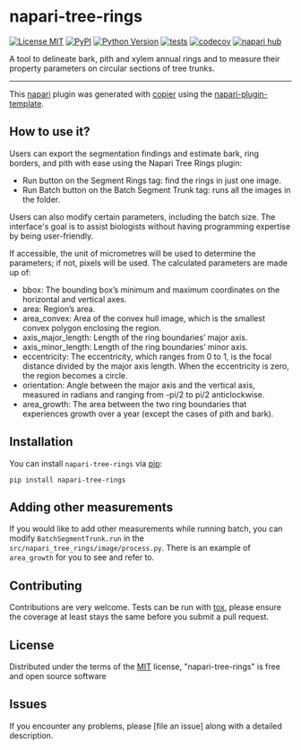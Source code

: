 # napari-tree-rings

[![License MIT](https://img.shields.io/pypi/l/napari-tree-rings.svg?color=green)](https://github.com/MontpellierRessourcesImagerie/napari-tree-rings/raw/main/LICENSE)
[![PyPI](https://img.shields.io/pypi/v/napari-tree-rings.svg?color=green)](https://pypi.org/project/napari-tree-rings)
[![Python Version](https://img.shields.io/pypi/pyversions/napari-tree-rings.svg?color=green)](https://python.org)
[![tests](https://github.com/MontpellierRessourcesImagerie/napari-tree-rings/workflows/tests/badge.svg)](https://github.com/MontpellierRessourcesImagerie/napari-tree-rings/actions)
[![codecov](https://codecov.io/gh/MontpellierRessourcesImagerie/napari-tree-rings/branch/main/graph/badge.svg)](https://codecov.io/gh/MontpellierRessourcesImagerie/napari-tree-rings)
[![napari hub](https://img.shields.io/endpoint?url=https://api.napari-hub.org/shields/napari-tree-rings)](https://napari-hub.org/plugins/napari-tree-rings)

A tool to delineate bark, pith and xylem annual rings and to measure their property parameters on circular sections of tree trunks.

----------------------------------

This [napari] plugin was generated with [copier] using the [napari-plugin-template].

<!--
Don't miss the full getting started guide to set up your new package:
https://github.com/napari/napari-plugin-template#getting-started

and review the napari docs for plugin developers:
https://napari.org/stable/plugins/index.html
-->

## How to use it?
Users can export the segmentation findings and estimate bark, ring borders, and pith with ease using the Napari Tree Rings plugin:
- Run button on the Segment Rings tag: find the rings in just one image.
- Run Batch button on the Batch Segment Trunk tag: runs all the images in the folder. 

Users can also modify certain parameters, including the batch size. The interface's goal is to assist biologists without having programming expertise by being user-friendly.

If accessible, the unit of micrometres will be used to determine the parameters; if not, pixels will be used. The calculated parameters are made up of:
- bbox: The bounding box’s minimum and maximum coordinates on the horizontal and vertical axes.
- area: Region’s area.
- area_convex: Area of the convex hull image, which is the smallest convex polygon enclosing the region.
- axis_major_length: Length of the ring boundaries’ major axis.
- axis_minor_length: Length of the ring boundaries’ minor axis.
- eccentricity: The eccentricity, which ranges from 0 to 1, is the focal distance divided by the major axis length. When the eccentricity is zero, the region becomes a circle.
- orientation: Angle between the major axis and the vertical axis, measured in radians and ranging from -pi/2 to pi/2 anticlockwise.
- area_growth: The area between the two ring boundaries that experiences growth over a year (except the cases of pith and bark).

## Installation

You can install `napari-tree-rings` via [pip]:

    pip install napari-tree-rings


## Adding other measurements
If you would like to add other measurements while running batch, you can modify `BatchSegmentTrunk.run` in the `src/napari_tree_rings/image/process.py`. There is an example of `area_growth` for you to see and refer to.


## Contributing

Contributions are very welcome. Tests can be run with [tox], please ensure
the coverage at least stays the same before you submit a pull request.

## License

Distributed under the terms of the [MIT] license,
"napari-tree-rings" is free and open source software

## Issues

If you encounter any problems, please [file an issue] along with a detailed description.

[napari]: https://github.com/napari/napari
[copier]: https://copier.readthedocs.io/en/stable/
[@napari]: https://github.com/napari
[MIT]: http://opensource.org/licenses/MIT
[BSD-3]: http://opensource.org/licenses/BSD-3-Clause
[GNU GPL v3.0]: http://www.gnu.org/licenses/gpl-3.0.txt
[GNU LGPL v3.0]: http://www.gnu.org/licenses/lgpl-3.0.txt
[Apache Software License 2.0]: http://www.apache.org/licenses/LICENSE-2.0
[Mozilla Public License 2.0]: https://www.mozilla.org/media/MPL/2.0/index.txt
[napari-plugin-template]: https://github.com/napari/napari-plugin-template

[napari]: https://github.com/napari/napari
[tox]: https://tox.readthedocs.io/en/latest/
[pip]: https://pypi.org/project/pip/
[PyPI]: https://pypi.org/
